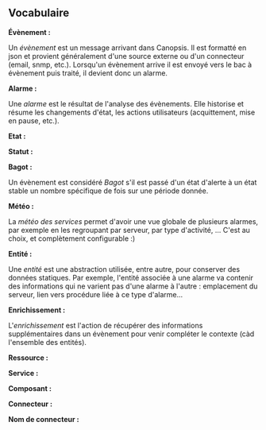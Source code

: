 ## Vocabulaire

**Évènement :**

Un *évènement* est un message arrivant dans Canopsis. Il est formatté en json et provient généralement d'une source externe ou d'un connecteur (email, snmp, etc.).
Lorsqu'un évènement arrive il est envoyé vers le bac à évènement puis traité, il devient donc un alarme.

**Alarme :**

Une *alarme* est le résultat de l'analyse des évènements. Elle historise et résume les changements d'état, les actions utilisateurs (acquittement, mise en pause, etc.).

**Etat :**

**Statut :**

**Bagot :**

Un évènement est considéré *Bagot* s'il est passé d'un état d'alerte à un état stable un nombre spécifique de fois sur une période donnée.

**Météo :**

La *météo des services* permet d'avoir une vue globale de plusieurs alarmes, par exemple en les regroupant par serveur, par type d'activité, ... C'est au choix, et complètement configurable :)

**Entité :**

Une *entité* est une abstraction utilisée, entre autre, pour conserver des données statiques. Par exemple, l'entité associée à une alarme va contenir des informations qui ne varient pas d'une alarme à l'autre : emplacement du serveur, lien vers procédure liée à ce type d'alarme...

**Enrichissement :**

L'*enrichissement* est l'action de récupérer des informations supplémentaires dans un évènement pour venir compléter le contexte (càd l'ensemble des entités).

**Ressource :**

**Service :**

**Composant :**

**Connecteur :**

**Nom de connecteur :**
